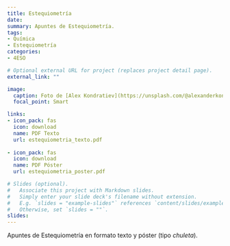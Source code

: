 ```yaml
---
title: Estequiometría
date:
summary: Apuntes de Estequiometría.
tags: 
- Química
- Estequiometría
categories:
- 4ESO

# Optional external URL for project (replaces project detail page).
external_link: ""

image:
  caption: Foto de [Alex Kondratiev](https://unsplash.com/@alexanderkondratiev) en [Unsplash](https://unsplash.com)
  focal_point: Smart

links:
- icon_pack: fas
  icon: download
  name: PDF Texto
  url: estequiometria_texto.pdf
  
- icon_pack: fas
  icon: download
  name: PDF Póster
  url: estequiometria_poster.pdf  

# Slides (optional).
#   Associate this project with Markdown slides.
#   Simply enter your slide deck's filename without extension.
#   E.g. `slides = "example-slides"` references `content/slides/example-slides.md`.
#   Otherwise, set `slides = ""`.
slides: 
---
```


Apuntes de Estequiometría en formato texto y póster (tipo _chuleta_).
